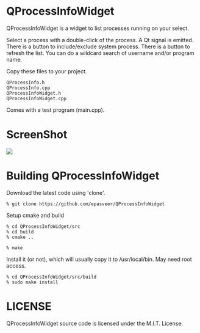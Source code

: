 QProcessInfoWidget
==================

QProcessInfoWidget is a widget to list processes running on your select.

Select a process with a double-click of the process. A Qt signal is emitted.
There is a button to include/exclude system process.
There is a button to refresh the list.
You can do a wildcard search of username and/or program name.

Copy these files to your project.

    QProcessInfo.h
    QProcessInfo.cpp
    QProcessInfoWidget.h
    QProcessInfoWidget.cpp

Comes with a test program (main.cpp).

ScreenShot
==========

![](images/example.gif)


Building QProcessInfoWidget
===========================

Download the latest code using 'clone'.

    % git clone https://github.com/epasveer/QProcessInfoWidget

Setup cmake and build

    % cd QProcessInfoWidget/src
    % cd build
    % cmake ..

    % make

Install it (or not), which will usually copy it to /usr/local/bin.
May need root access.

    % cd QProcessInfoWidget/src/build
    % sudo make install


LICENSE
=======

QProcessInfoWidget source code is licensed under the M.I.T. License.


